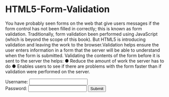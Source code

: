# HTML5-Form-Validation

You have probably seen forms on the web that give users messages if the form control has not been filled in correctly; this is known as form validation. Traditionally, form validation been performed using JavaScript (which is beyond the scope of this book). But HTML5 is introducing validation and leaving the work to the browser.Validation helps ensure the user enters information in a form that the server will be able to understand when the form is submitted. Validating the contents of the form before it is sent to the server the helps: 
● Reduce the amount of work the server has to do
● Enables users to see if there are problems with the form faster than if validation were performed on the server.

<form action="http://www.example.com/login/"
      method="post">
  <label for="username">Username:</label>
  <input type="text" name="username"
   required="required" /></title><br />
  <label for="password">Password:</label>
  <input type="password" name="password"
   required="required" />
  <input type="submit" value="Submit" />
</form>



